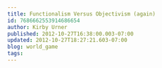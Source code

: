 ```yaml
---
title: Functionalism Versus Objectivism (again)
id: 7686662553914686654
author: Kirby Urner
published: 2012-10-27T16:38:00.003-07:00
updated: 2012-10-27T18:27:21.603-07:00
blog: world_game
tags: 
---
```



